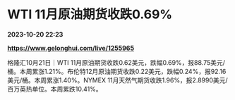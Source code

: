 # WTI 11月原油期货收跌0.69%

**2023-10-20 22:23**

**https://www.gelonghui.com/live/1255965**

格隆汇10月21日｜WTI 11月原油期货收跌0.62美元，跌幅0.69%，报88.75美元/桶。本周累涨1.21%。布伦特12月原油期货收跌0.22美元，跌幅0.24%，报92.16美元/桶。本周累涨1.40%。NYMEX 11月天然气期货收跌1.96%，报2.8990美元/百万英热单位。本周累跌10.41%。